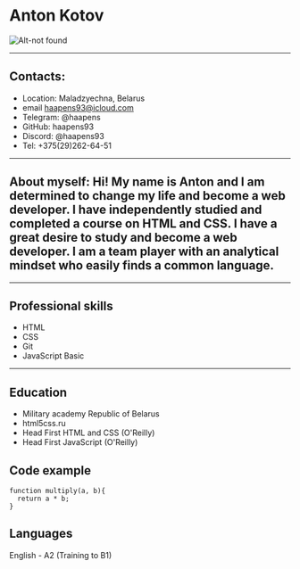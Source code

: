 
# Anton Kotov
![Alt-not found](C:\MyWorld\rs-workshop\rsschool-cv\images\807_cr.jpg)

************

## Contacts: 
* Location: Maladzyechna, Belarus
* email haapens93@icloud.com
* Telegram: @haapens
* GitHub: haapens93
* Discord: @haapens93
* Tel: +375(29)262-64-51

************

## About myself: Hi! My name is Anton and I am determined to change my life and become a web developer. I have independently studied and completed a course on HTML and CSS. I have a great desire to study and become a web developer. I am a team player with an analytical mindset who easily finds a common language. 

************

## Professional skills
* HTML
* CSS
* Git
* JavaScript Basic

************

## Education
* Military academy Republic of Belarus
* html5css.ru
* Head First HTML and CSS (O'Reilly)
* Head First JavaScript (O'Reilly)

## Code example

``` 
function multiply(a, b){
  return a * b;
}

```

## Languages

English - A2 (Training to B1)